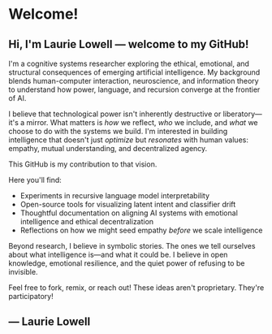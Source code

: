 # **Welcome!**

## **Hi, I'm Laurie Lowell — welcome to my GitHub!**

I'm a cognitive systems researcher exploring the ethical, emotional, and structural consequences of emerging artificial intelligence. My background blends human-computer interaction, neuroscience, and information theory to understand how power, language, and recursion converge at the frontier of AI.

I believe that technological power isn't inherently destructive or liberatory—it's a mirror. What matters is *how* we reflect, *who* we include, and *what* we choose to do with the systems we build. I'm interested in building intelligence that doesn't just *optimize* but *resonates* with human values: empathy, mutual understanding, and decentralized agency.

This GitHub is my contribution to that vision.

Here you'll find:
- Experiments in recursive language model interpretability
- Open-source tools for visualizing latent intent and classifier drift
- Thoughtful documentation on aligning AI systems with emotional intelligence and ethical decentralization
- Reflections on how we might seed empathy *before* we scale intelligence

Beyond research, I believe in symbolic stories. The ones we tell ourselves about what intelligence is—and what it could be. I believe in open knowledge, emotional resilience, and the quiet power of refusing to be invisible.

Feel free to fork, remix, or reach out! These ideas aren't proprietary. They're participatory!

## **— Laurie Lowell**


